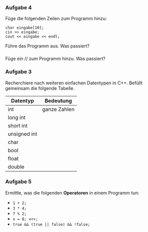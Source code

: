 ### Aufgabe 4

Füge die folgenden Zeilen zum Programm hinzu:

    char eingabe[10];
    cin >> eingabe;
    cout << eingabe << endl;

Führe das Programm aus. Was passiert?

### 

Füge ein // zum Programm hinzu. Was passiert?

### Aufgabe 3

Recherchiere nach weiteren einfachen Datentypen in C++. 
Befüllt gemeinsam die folgende Tabelle.

| Datentyp | Bedeutung |
|----------|-----------|
| int      | ganze Zahlen |
| long int |              |
| short int |              |
| unsigned int |              |
| char     |              |
| bool     |              |
| float    |              |
| double   |              |



### Aufgabe 5

Ermittle, was die folgenden **Operatoren** in einem Programm tun:

* `1 + 2;`
* `3 * 4;`
* `7 % 2;`
* `x = 8; x++;`
* `true && (true || false) && !false;`
